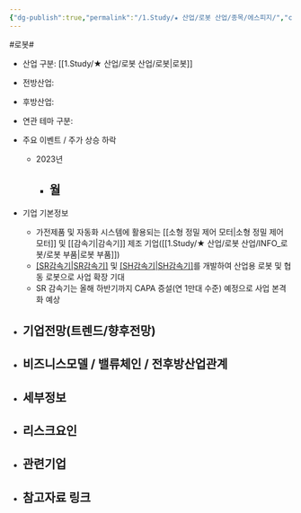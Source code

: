 ```yaml
---
{"dg-publish":true,"permalink":"/1.Study/★ 산업/로봇 산업/종목/에스피지/","created":"2024-11-20T21:02:28.074+09:00","updated":"2025-06-03T20:07:20.204+09:00"}
---
```


#로봇#

- 산업 구분: [[1.Study/★ 산업/로봇 산업/로봇\|로봇]]

- 전방산업: 


- 후방산업: 


- 연관 테마 구분: 



- 주요 이벤트  /  주가 상승 하락
	- 2023년
		- 월
			- 




- 기업 기본정보
	-  가전제품 및 자동화 시스템에 활용되는 [[소형 정밀 제어 모터\|소형 정밀 제어 모터]] 및 [[감속기\|감속기]] 제조 기업([[1.Study/★ 산업/로봇 산업/INFO_로봇/로봇 부품\|로봇 부품]])
	- [[SR감속기\|SR감속기]](중대형) 및 [[SH감속기\|SH감속기]](소형)를 개발하여 산업용 로봇 및 협동 로봇으로 사업 확장 기대
	-  SR 감속기는 올해 하반기까지 CAPA 증설(연 1만대 수준) 예정으로 사업 본격화 예상





 - 기업전망(트렌드/향후전망)
	- 





- 비즈니스모델 / 밸류체인 / 전후방산업관계
	- 





- 세부정보
	- 





- 리스크요인
	- 





- 관련기업
	- 




- 참고자료 링크
	- 

